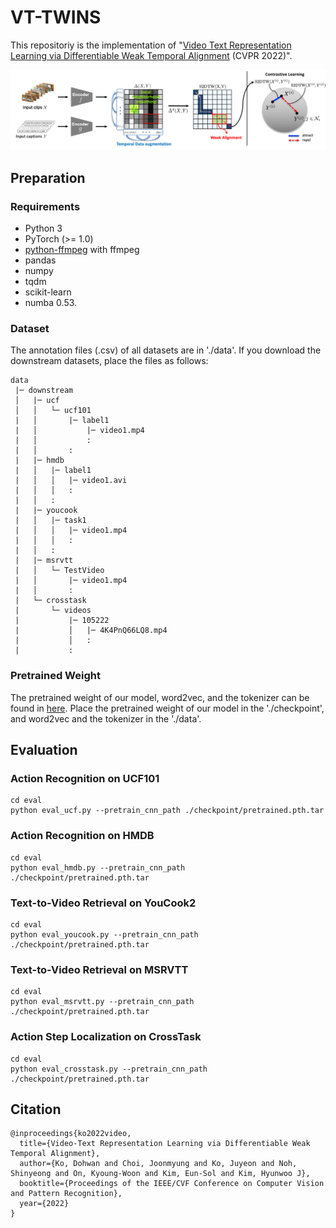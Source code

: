 # VT-TWINS

This repositoriy is the implementation of "[Video Text Representation Learning via Differentiable Weak Temporal Alignment](https://openaccess.thecvf.com/content/CVPR2022/papers/Ko_Video-Text_Representation_Learning_via_Differentiable_Weak_Temporal_Alignment_CVPR_2022_paper.pdf) (CVPR 2022)".

<div align="center">
  <img src="src/main.png" width="900px" />
</div>

## Preparation

### Requirements
- Python 3
- PyTorch (>= 1.0)
- [python-ffmpeg](https://github.com/kkroening/ffmpeg-python) with ffmpeg 
- pandas
- numpy
- tqdm
- scikit-learn
- numba 0.53.

### Dataset
The annotation files (.csv) of all datasets are in './data'. If you download the downstream datasets, place the files as follows:
```
data
 |─ downstream
 │   |─ ucf
 │   │   └─ ucf101
 |   │       |─ label1
 |   │           |─ video1.mp4
 |   │           :
 |   │       :
 |   |─ hmdb
 |   │   |─ label1
 |   │   │   |─ video1.avi
 |   │   │   :
 |   │   :
 |   |─ youcook
 |   │   |─ task1
 |   │   │   |─ video1.mp4
 |   │   │   :
 |   │   :
 |   |─ msrvtt
 |   │   └─ TestVideo
 |   │       |─ video1.mp4
 |   │       :
 |   └─ crosstask
 |       └─ videos
 |           |─ 105222
 |           │   |─ 4K4PnQ66LQ8.mp4
 |           │   :
 |           :
 ```

### Pretrained Weight
The pretrained weight of our model, word2vec, and the tokenizer can be found in [here](https://drive.google.com/drive/folders/16QH4C6Sr6ptGp-wEnVsAwZem-kp-uLkt?usp=sharing). Place the pretrained weight of our model in the './checkpoint', and word2vec and the tokenizer in the './data'.

## Evaluation

### Action Recognition on UCF101
```
cd eval
python eval_ucf.py --pretrain_cnn_path ./checkpoint/pretrained.pth.tar
```

### Action Recognition on HMDB
```
cd eval
python eval_hmdb.py --pretrain_cnn_path ./checkpoint/pretrained.pth.tar
```

### Text-to-Video Retrieval on YouCook2
```
cd eval
python eval_youcook.py --pretrain_cnn_path ./checkpoint/pretrained.pth.tar
```

### Text-to-Video Retrieval on MSRVTT
```
cd eval
python eval_msrvtt.py --pretrain_cnn_path ./checkpoint/pretrained.pth.tar
```

### Action Step Localization on CrossTask
```
cd eval
python eval_crosstask.py --pretrain_cnn_path ./checkpoint/pretrained.pth.tar
```

## Citation
```
@inproceedings{ko2022video,
  title={Video-Text Representation Learning via Differentiable Weak Temporal Alignment},
  author={Ko, Dohwan and Choi, Joonmyung and Ko, Juyeon and Noh, Shinyeong and On, Kyoung-Woon and Kim, Eun-Sol and Kim, Hyunwoo J},
  booktitle={Proceedings of the IEEE/CVF Conference on Computer Vision and Pattern Recognition},
  year={2022}
}
```